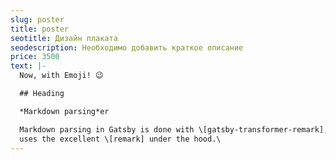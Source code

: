 ```yaml
---
slug: poster
title: poster
seotitle: Дизайн плаката
seodescription: Необходимо добавить краткое описание
price: 3500
text: |-
  Now, with Emoji! 😉

  ## Heading

  *Markdown parsing*er

  Markdown parsing in Gatsby is done with \[gatsby-transformer-remark], which
  uses the excellent \[remark] under the hood.\
---
```

